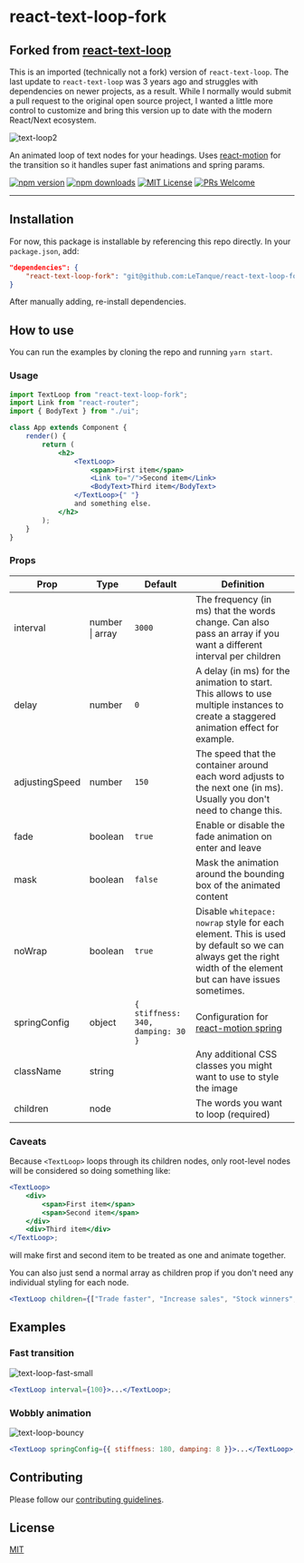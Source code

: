 # react-text-loop-fork

## Forked from [react-text-loop](https://github.com/letanque/react-text-loop)

This is an imported (technically not a fork) version of `react-text-loop`. The last update to 
`react-text-loop` was 3 years ago and struggles with dependencies on newer projects, as a result.
While I normally would submit a pull request to the original open source project, I wanted a little
more control to customize and bring this version up to date with the modern React/Next ecosystem.


![text-loop2](https://cloud.githubusercontent.com/assets/38172/24254063/d5e9c38c-0fd9-11e7-9b75-46dc00421cd7.gif)

An animated loop of text nodes for your headings. Uses
[react-motion](https://github.com/chenglou/react-motion) for the transition so it handles super fast
animations and spring params.

[![npm version][version-badge]][npm]
[![npm downloads][downloads-badge]][npm]
[![MIT License][license-badge]][license]
[![PRs Welcome][prs-badge]][prs]

---

## Installation

For now, this package is installable by referencing this repo directly. In your `package.json`, add:

```json
"dependencies": {
    "react-text-loop-fork": "git@github.com:LeTanque/react-text-loop-fork.git",
}
```

After manually adding, re-install dependencies. 

## How to use

You can run the examples by cloning the repo and running `yarn start`.

### Usage

```jsx
import TextLoop from "react-text-loop-fork";
import Link from "react-router";
import { BodyText } from "./ui";

class App extends Component {
    render() {
        return (
            <h2>
                <TextLoop>
                    <span>First item</span>
                    <Link to="/">Second item</Link>
                    <BodyText>Third item</BodyText>
                </TextLoop>{" "}
                and something else.
            </h2>
        );
    }
}
```

### Props

| Prop           | Type            | Default                           | Definition                                                                                                                                    |
| -------------- | --------------- | --------------------------------- | --------------------------------------------------------------------------------------------------------------------------------------------- |
| interval       | number \| array | `3000`                            | The frequency (in ms) that the words change. Can also pass an array if you want a different interval per children |
| delay       | number | `0`                            | A delay (in ms) for the animation to start. This allows to use multiple instances to create a staggered animation effect for example. |
| adjustingSpeed | number          | `150`                             | The speed that the container around each word adjusts to the next one (in ms). Usually you don't need to change this.                                                                 |
| fade           | boolean         | `true`                            | Enable or disable the fade animation on enter and leave                                                                                       |
| mask           | boolean         | `false`                           | Mask the animation around the bounding box of the animated content                                                                            |
| noWrap           | boolean         | `true`                           | Disable `whitepace: nowrap` style for each element. This is used by default so we can always get the right width of the element but can have issues sometimes. |
| springConfig   | object          | `{ stiffness: 340, damping: 30 }` | Configuration for [react-motion spring](https://github.com/chenglou/react-motion#--spring-val-number-config-springhelperconfig--opaqueconfig) |
| className | string | | Any additional CSS classes you might want to use to style the image |
| children       | node            |                                   | The words you want to loop (required)                                                                                                         |

### Caveats

Because `<TextLoop>` loops through its children nodes, only root-level nodes will be considered so
doing something like:

```jsx
<TextLoop>
    <div>
        <span>First item</span>
        <span>Second item</span>
    </div>
    <div>Third item</div>
</TextLoop>;
```

will make first and second item to be treated as one and animate together.

You can also just send a normal array as children prop if you don't need any individual styling for
each node.

```jsx
<TextLoop children={["Trade faster", "Increase sales", "Stock winners", "Price perfectly"]} />;
```

## Examples

### Fast transition

![text-loop-fast-small](https://cloud.githubusercontent.com/assets/38172/24275301/5d48c6e2-1026-11e7-85b8-e7cfe07f4714.gif)

```jsx
<TextLoop interval={100}>...</TextLoop>;
```

### Wobbly animation

![text-loop-bouncy](https://cloud.githubusercontent.com/assets/38172/24275347/b0e45b2c-1026-11e7-8e04-04bdafdef249.gif)

```jsx
<TextLoop springConfig={{ stiffness: 180, damping: 8 }}>...</TextLoop>;
```

## Contributing

Please follow our
[contributing guidelines](https://github.com/letanque/react-text-loop-fork/blob/master/CONTRIBUTING.md).

## License

[MIT](https://github.com/letanque/react-text-loop-fork/blob/master/LICENSE)

[npm]: https://www.npmjs.com/package/react-text-loop
[license]: https://github.com/letanque/react-text-loop-fork/blob/master/LICENSE
[prs]: http://makeapullrequest.com
[version-badge]: https://img.shields.io/npm/v/react-text-loop.svg?style=flat-square
[downloads-badge]: https://img.shields.io/npm/dm/react-text-loop.svg?style=flat-square
[license-badge]: https://img.shields.io/npm/l/react-text-loop.svg?style=flat-square
[modules-badge]: https://img.shields.io/badge/module%20formats-umd%2C%20cjs%2C%20esm-green.svg?style=flat-square
[prs-badge]: https://img.shields.io/badge/PRs-welcome-brightgreen.svg?style=flat-square
